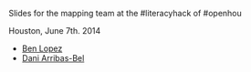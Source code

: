 Slides for the mapping team at the #literacyhack of #openhou

Houston, June 7th. 2014

* [Ben Lopez]((@benlopeztx)[http://twitter.com/benlopeztx])
* [Dani Arribas-Bel]((@darribas)[http://twitter.com/darribas])
